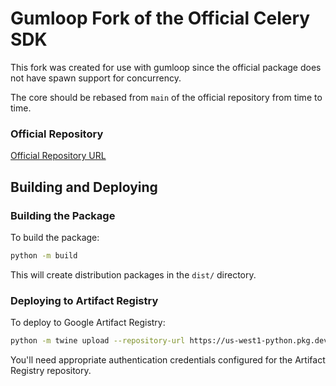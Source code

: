 # Gumloop Fork of the Official Celery SDK

This fork was created for use with gumloop since the official package does not have spawn support for concurrency.

The core should be rebased from `main` of the official repository from time to time.

### Official Repository

[Official Repository URL](https://github.com/celery/celery)

## Building and Deploying

### Building the Package

To build the package:

```bash
python -m build
```

This will create distribution packages in the `dist/` directory.

### Deploying to Artifact Registry

To deploy to Google Artifact Registry:

```bash
python -m twine upload --repository-url https://us-west1-python.pkg.dev/agenthub-dev/gumloop/ dist/* --skip-existing
```

You'll need appropriate authentication credentials configured for the Artifact Registry repository.
